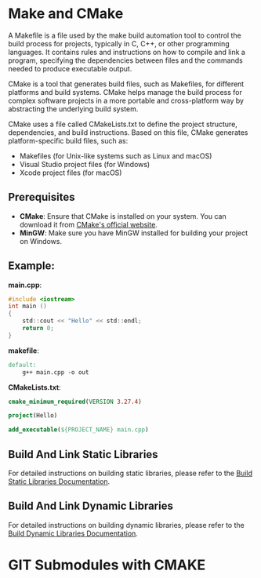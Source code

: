 # Make and CMake

A Makefile is a file used by the make build automation tool to control the build process for projects, typically in C, C++, or other programming languages. It contains rules and instructions on how to compile and link a program, specifying the dependencies between files and the commands needed to produce executable output.

CMake is a tool that generates build files, such as Makefiles, for different platforms and build systems. CMake helps manage the build process for complex software projects in a more portable and cross-platform way by abstracting the underlying build system.

CMake uses a file called CMakeLists.txt to define the project structure, dependencies, and build instructions. Based on this file, CMake generates platform-specific build files, such as:

- Makefiles (for Unix-like systems such as Linux and macOS)
- Visual Studio project files (for Windows)
- Xcode project files (for macOS)

## Prerequisites

- **CMake**: Ensure that CMake is installed on your system. You can download it from [CMake's official website](https://cmake.org/download/).
- **MinGW**: Make sure you have MinGW installed for building your project on Windows.

## Example:

**main.cpp**:
```c
#include <iostream>
int main ()
{
    std::cout << "Hello" << std::endl;
    return 0;
}
```

**makefile**:
```makefile
default:
    g++ main.cpp -o out
```

**CMakeLists.txt**:
```cmake
cmake_minimum_required(VERSION 3.27.4)

project(Hello)

add_executable(${PROJECT_NAME} main.cpp)
```

## Build And Link Static Libraries

For detailed instructions on building static libraries, please refer to the [Build Static Libraries Documentation](./StaticLibrariesExample/README.md).

## Build And Link Dynamic Libraries

For detailed instructions on building dynamic libraries, please refer to the [Build Dynamic Libraries Documentation](./DynamicLibrariesExample/README.md).

# GIT Submodules with CMAKE
